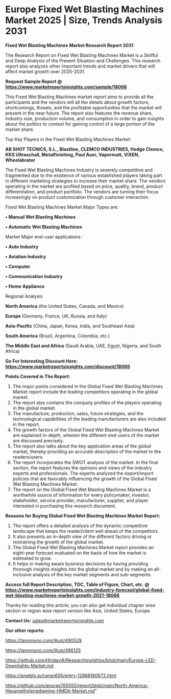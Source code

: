# Europe Fixed Wet Blasting Machines Market 2025 | Size, Trends Analysis 2031

<strong>Fixed Wet Blasting Machines Market Research Report 2031</strong>

The Research Report on Fixed Wet Blasting Machines Market is a Skillful and Deep Analysis of the Present Situation and Challenges. This research report also analyzes other important trends and market drivers that will affect market growth over 2025-2031.

<strong>Request Sample Report @ <a href=https://www.marketreportsinsights.com/sample/18066>https://www.marketreportsinsights.com/sample/18066</a></strong>

This Fixed Wet Blasting Machines market report aims to provide all the participants and the vendors will all the details about growth factors, shortcomings, threats, and the profitable opportunities that the market will present in the near future. The report also features the revenue share, industry size, production volume, and consumption in order to gain insights about the politics to contest for gaining control of a large portion of the market share.

Top Key Players in the Fixed Wet Blasting Machines Market:

<strong>AB SHOT TECNICS, S.L., Blastline, CLEMCO INDUSTRIES, Hodge Clemco, KKS Ultraschall, Metalfinishing, Paul Auer, Vapormatt, VIXEN, Wheelabrator</strong>

The Fixed Wet Blasting Machines Industry is severely competitive and fragmented due to the existence of various established players taking part in different marketing strategies to increase their market share. The vendors operating in the market are profiled based on price, quality, brand, product differentiation, and product portfolio. The vendors are turning their focus increasingly on product customization through customer interaction.

Fixed Wet Blasting Machines Market Major Types are:

<strong>• Manual Wet Blasting Machines

• Automatic Wet Blasting Machines</strong>

Market Major end-user applications :

<strong>• Auto Industry

• Aviation Industry

• Computer

• Communication Industry

• Home Appliance</strong>

Regional Analysis

</u><strong><b>North America</b></strong> (the United States, Canada, and Mexico)

<strong><b>Europe </b></strong>(Germany, France, UK, Russia, and Italy)

<strong><b>Asia-Pacific</b></strong> (China, Japan, Korea, India, and Southeast Asia)

<strong><b>South America</b></strong> (Brazil, Argentina, Colombia, etc.)

<strong><b>The Middle East and Africa</b></strong> (Saudi Arabia, UAE, Egypt, Nigeria, and South Africa)

<strong>Go For Interesting Discount Here: <a href=https://www.marketreportsinsights.com/discount/18066>https://www.marketreportsinsights.com/discount/18066</a></strong>

<strong>Points Covered in The Report:</strong>
<ol>
  <li>The major points considered in the Global Fixed Wet Blasting Machines Market report include the leading competitors operating in the global market.</li>
  <li>The report also contains the company profiles of the players operating in the global market.</li>
  <li>The manufacture, production, sales, future strategies, and the technological capabilities of the leading manufacturers are also included in the report.</li>
  <li>The growth factors of the Global Fixed Wet Blasting Machines Market are explained in-depth, wherein the different end-users of the market are discussed precisely.</li>
  <li>The report also talks about the key application areas of the global market, thereby providing an accurate description of the market to the readers/users.</li>
  <li>The report incorporates the SWOT analysis of the market. In the final section, the report features the opinions and views of the industry experts and professionals. The experts analyzed the export/import policies that are favorably influencing the growth of the Global Fixed Wet Blasting Machines Market.</li>
  <li>The report on the Global Fixed Wet Blasting Machines Market is a worthwhile source of information for every policymaker, investor, stakeholder, service provider, manufacturer, supplier, and player interested in purchasing this research document.</li>
</ol>
<strong>Reasons for Buying Global Fixed Wet Blasting Machines Market Report:</strong>

<ol>
  <li>The report offers a detailed analysis of the dynamic competitive landscape that keeps the reader/client well ahead of the competitors.</li>
  <li>It also presents an in-depth view of the different factors driving or restraining the growth of the global market.</li>
  <li>The Global Fixed Wet Blasting Machines Market report provides an eight-year forecast evaluated on the basis of how the market is estimated to grow.</li>
  <li>It helps in making aware business decisions by having providing thorough insights insights into the global market and by making an all-inclusive analysis of the key market segments and sub-segments.</li>
</ol>
<strong>Access full Report Description, TOC, Table of Figure, Chart, etc. @ <a href=https://www.marketreportsinsights.com/industry-forecast/global-fixed-wet-blasting-machines-market-growth-2021-18066>https://www.marketreportsinsights.com/industry-forecast/global-fixed-wet-blasting-machines-market-growth-2021-18066</a></strong>


Thanks for reading this article; you can also get individual chapter wise section or region wise report version like Asia, United States, Europe.

<strong>Contact Us:</strong>
sales@marketreportsinsights.com

<strong>Our other reports:</strong>

<a href=https://tanomuno.com/illust/490529>https://tanomuno.com/illust/490529</a>

<a href=https://tanomuno.com/illust/486125>https://tanomuno.com/illust/486125</a>

<a href=https://github.com/Hindavi8/Researchinsightss/blob/main/Europe-LED-Downlights-Market.md>https://github.com/Hindavi8/Researchinsightss/blob/main/Europe-LED-Downlights-Market.md</a>

<a href=https://ameblo.jp/cargo656/entry-12888180672.html>https://ameblo.jp/cargo656/entry-12888180672.html</a>

<a href=https://github.com/anurag765555/report/blob/main/North-America-Hexamethylenediamine-HMDA-Market.md>https://github.com/anurag765555/report/blob/main/North-America-Hexamethylenediamine-HMDA-Market.md</a>"
